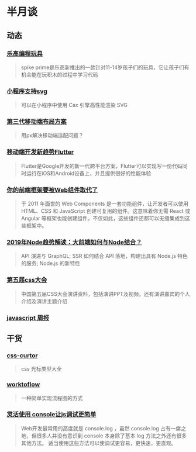# 半月谈
## 动态
### [乐高编程玩具](https://www.geekpark.net/news/240143)
>spike prime是乐高新推出的一款针对11-14岁孩子们的玩具，它让孩子们有机会能在玩积木的过程中学习代码

### [小程序支持svg](https://juejin.im/post/5cb7d7e4e51d456e51614a8e)
>可以在小程序中使用 Cax 引擎高性能渲染 SVG

### [第三代移动端布局方案](https://juejin.im/post/5cb078f05188251ace1fedb4)
>用px解决移动端适配问题？

### [移动端开发新趋势Flutter](https://segmentfault.com/a/1190000018770923)
>Flutter是Google开发的新一代跨平台方案，Flutter可以实现写一份代码同时运行在iOS和Android设备上，并且提供很好的性能体验

### [你的前端框架要被Web组件取代了](https://www.infoq.cn/article/LlxdiogqZvvci57_ZgJm)
>于 2011 年面世的 Web Components 是一套功能组件，让开发者可以使用 HTML、CSS 和 JavaScript 创建可复用的组件。这意味着你无需 React 或 Angular 等框架也能创建组件。不仅如此，这些组件还都可以无缝集成到这些框架中。

### [2019年Node趋势解读：大前端如何与Node结合？](https://mp.weixin.qq.com/s?__biz=MzUxMzcxMzE5Ng==&mid=2247490877&idx=1&sn=e1cdc6be87238eec9c5d0148c6b44b10)
>API 演进与 GraphQL; 
SSR 如何结合 API 落地，构建出具有 Node.js 特色的服务;
Node.js 的新特性

### [第五届css大会](https://www.yuque.com/cssconf/5th)
>中国第五届CSS大会演讲资料，包括演讲PPT及视频。还有演讲嘉宾的个人介绍及演讲主题介绍

### [javascript 周报](https://juejin.im/post/5cb6c7b3f265da03bb6faaad)

## 干货
### [css-curtor](http://css-cursor.techstream.org/)
>css 光标类型大全

### [worktoflow](https://code2flow.com/)
>一种简单实现流程图的方式

### [灵活使用 console让js调试更简单](https://segmentfault.com/a/1190000018756503)
>Web开发最常用的高度就是 console.log ，虽然 console.log 占有一席之地，但很多人并没有意识到 console 本身除了基本 log 方法之外还有很多其他方法。 适当使用这些方法可以使调试更容易，更快速，更直观。
